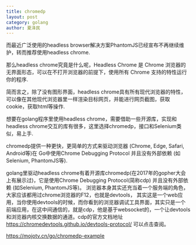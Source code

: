 ```yaml
---
title: chromedp
layout: post
category: golang
author: 夏泽民
---
```

而最近广泛使用的headless browser解决方案PhantomJS已经宣布不再继续维护，转而推荐使用headless chrome.

那么headless chrome究竟是什么呢，Headless Chrome 是 Chrome 浏览器的无界面形态，可以在不打开浏览器的前提下，使用所有 Chrome 支持的特性运行你的程序.

简而言之，除了没有图形界面，headless chrome具有所有现代浏览器的特性，可以像在其他现代浏览器里一样渲染目标网页，并能进行网页截图，获取cookie，获取html等操作.

想要在golang程序里使用headless chrome，需要借助一些开源库，实现和headless chrome交互的库有很多，这里选择chromedp，接口和Selenium类似，易上手.

chromedp提供一种更快，更简单的方式来驱动浏览器 (Chrome, Edge, Safari, Android等)在 Go中使用Chrome Debugging Protocol 并且没有外部依赖 (如Selenium, PhantomJS等).

golang里驱动headless chrome有着开源库chromedp(在2017年的gopher大会上有展示过)，它是使用Chrome Debugging Protocol(简称cdp) 并且没有外部依赖 (如Selenium, PhantomJS等)。 浏览器本身其实还充当着一个服务端的角色，大家应该都用过chrome浏览器的F12，也就是devtools， 其实这是一个web应用，当你使用devtools的时候，而你看到的浏览器调试工具界面，其实只是一个前端应用，在这中间通信的，就是cdp，他是基于websocket的，一个让devtools和浏览器内核交换数据的通道。cdp的官方文档地址 https://chromedevtools.github.io/devtools-protocol/ 可以点击查阅。
<!-- more -->
https://mojotv.cn/go/chromedp-example
